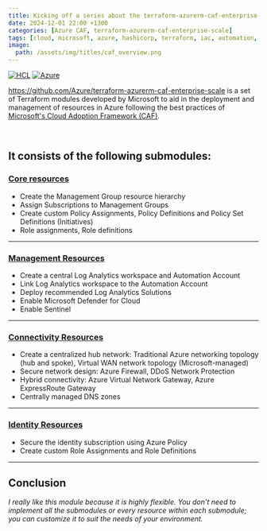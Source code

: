 ```yaml
---
title: Kicking off a series about the terraform-azurerm-caf-enterprise-scale module
date: 2024-12-01 22:00 +1300
categories: [Azure CAF, terraform-azurerm-caf-enterprise-scale]
tags: [cloud, microsoft, azure, hashicorp, terraform, iac, automation, infrastructure, security, governance, core, caf, management, policy, enterprise-scale]
image:
  path: /assets/img/titles/caf_overview.png
---
```


[![HCL](https://img.shields.io/badge/language-HCL-blueviolet)](https://www.terraform.io/)
[![Azure](https://img.shields.io/badge/provider-Azure-blue)](https://registry.terraform.io/providers/hashicorp/azurerm/latest)

<a href="https://github.com/Azure/terraform-azurerm-caf-enterprise-scale" target="_blank">https://github.com/Azure/terraform-azurerm-caf-enterprise-scale</a> is a set of Terraform modules developed by Microsoft to aid in the deployment and management of resources in Azure following the best practices of <a href="https://learn.microsoft.com/en-us/azure/cloud-adoption-framework/" target="_blank">Microsoft's Cloud Adoption Framework (CAF)</a>.

<br>

## It consists of the following submodules:
### <a href="https://github.com/Azure/terraform-azurerm-caf-enterprise-scale/wiki/%5BUser-Guide%5D-Core-Resources" target="_blank">Core resources</a>

- Create the Management Group resource hierarchy <br>
- Assign Subscriptions to Management Groups <br>
- Create custom Policy Assignments, Policy Definitions and Policy Set Definitions (Initiatives) <br>
- Role assignments, Role definitions

---

### <a href="https://github.com/Azure/terraform-azurerm-caf-enterprise-scale/wiki/%5BUser-Guide%5D-Management-Resources" target="_blank">Management Resources</a>

- Create a central Log Analytics workspace and Automation Account <br>
- Link Log Analytics workspace to the Automation Account <br>
- Deploy recommended Log Analytics Solutions <br>
- Enable Microsoft Defender for Cloud <br>
- Enable Sentinel

---

### <a href="https://github.com/Azure/terraform-azurerm-caf-enterprise-scale/wiki/%5BUser-Guide%5D-Connectivity-Resources" target="_blank">Connectivity Resources</a> 

- Create a centralized hub network: Traditional Azure networking topology (hub and spoke), Virtual WAN network topology (Microsoft-managed) <br>
- Secure network design: Azure Firewall, DDoS Network Protection <br>
- Hybrid connectivity: Azure Virtual Network Gateway, Azure ExpressRoute Gateway <br>
- Centrally managed DNS zones <br>

---

### <a href="https://github.com/Azure/terraform-azurerm-caf-enterprise-scale/wiki/%5BUser-Guide%5D-Identity-Resources" target="_blank">Identity Resources</a> 

- Secure the identity subscription using Azure Policy <br>
- Create custom Role Assignments and Role Definitions

---

## Conclusion
*I really like this module because it is highly flexible. You don't need to implement all the submodules or every resource within each submodule; you can customize it to suit the needs of your environment.*
